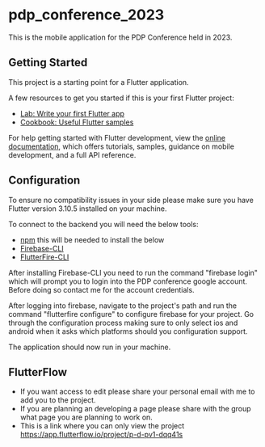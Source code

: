 # pdp_conference_2023

This is the mobile application for the PDP Conference held in 2023.

## Getting Started

This project is a starting point for a Flutter application.

A few resources to get you started if this is your first Flutter project:

- [Lab: Write your first Flutter app](https://docs.flutter.dev/get-started/codelab)
- [Cookbook: Useful Flutter samples](https://docs.flutter.dev/cookbook)

For help getting started with Flutter development, view the
[online documentation](https://docs.flutter.dev/), which offers tutorials,
samples, guidance on mobile development, and a full API reference.

## Configuration
To ensure no compatibility issues in your side please make sure you have Flutter version 3.10.5 installed on your machine.

To connect to the backend you will need the below tools:

 - [npm](https://www.knowledgehut.com/blog/web-development/install-nodejs-npm-on-windows) this will be needed to install the below
 - [Firebase-CLI](https://firebase.google.com/docs/cli)
 - [FlutterFire-CLI](https://firebase.flutter.dev/docs/cli/)

 After installing Firebase-CLI you need to run the command "firebase login" which will prompt you to login into the PDP conference google account. Before doing so contact me for the account credentials.

 After logging into firebase, navigate to the project's path and run the command "flutterfire configure" to configure firebase for your project. Go through the configuration process making sure to only select ios and android when it asks which platforms should you configuration support.

 The application should now run in your machine.

 ## FlutterFlow
 - If you want access to edit please share your personal email with me to add you to the project.
 - If you are planning an developing a page please share with the group what page you are planning to work on. 
 - This is a link where you can only view the project https://app.flutterflow.io/project/p-d-pv1-dqq41s
 
